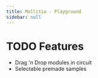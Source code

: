 ```yaml
---
title: Mollitia - Playground
sidebar: null
---
```


# TODO Features

* Drag 'n Drop modules in circuit
* Selectable premade samples
